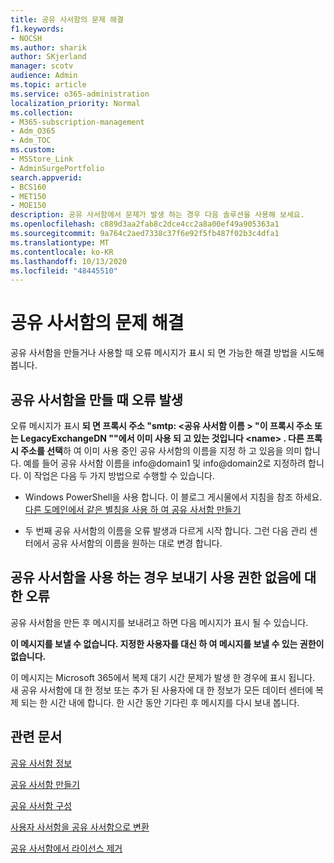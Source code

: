 ```yaml
---
title: 공유 사서함의 문제 해결
f1.keywords:
- NOCSH
ms.author: sharik
author: SKjerland
manager: scotv
audience: Admin
ms.topic: article
ms.service: o365-administration
localization_priority: Normal
ms.collection:
- M365-subscription-management
- Adm_O365
- Adm_TOC
ms.custom:
- MSStore_Link
- AdminSurgePortfolio
search.appverid:
- BCS160
- MET150
- MOE150
description: 공유 사서함에서 문제가 발생 하는 경우 다음 솔루션을 사용해 보세요.
ms.openlocfilehash: c889d3aa2fab8c2dce4cc2a8a00ef49a905363a1
ms.sourcegitcommit: 9a764c2aed7338c37f6e92f5fb487f02b3c4dfa1
ms.translationtype: MT
ms.contentlocale: ko-KR
ms.lasthandoff: 10/13/2020
ms.locfileid: "48445510"
---
```

# <a name="resolve-issues-with-shared-mailboxes"></a>공유 사서함의 문제 해결

공유 사서함을 만들거나 사용할 때 오류 메시지가 표시 되 면 가능한 해결 방법을 시도해 봅니다. 

## <a name="error-when-creating-shared-mailboxes"></a>공유 사서함을 만들 때 오류 발생
<a name="bkmk_Fix"> </a>

오류 메시지가 표시 **되 면 프록시 주소 "smtp: <공유 사서함 이름 \> "이 프록시 주소 또는 LegacyExchangeDN ""에서 이미 사용 되 고 있는 것입니다 \<name> . 다른 프록시 주소를 선택**하 여 이미 사용 중인 공유 사서함의 이름을 지정 하 고 있음을 의미 합니다. 예를 들어 공유 사서함 이름을 info@domain1 및 info@domain2로 지정하려 합니다. 이 작업은 다음 두 가지 방법으로 수행할 수 있습니다.

  - Windows PowerShell을 사용 합니다. 이 블로그 게시물에서 지침을 참조 하세요. [다른 도메인에서 같은 별칭을 사용 하 여 공유 사서함 만들기](https://www.cogmotive.com/blog/office-365-tips/create-shared-mailboxes-with-same-alias-at-different-domains-in-office-365)
    
  - 두 번째 공유 사서함의 이름을 오류 발생과 다르게 시작 합니다. 그런 다음 관리 센터에서 공유 사서함의 이름을 원하는 대로 변경 합니다.

## <a name="error-about-not-having-send-permissions-when-using-a-shared-mailbox"></a>공유 사서함을 사용 하는 경우 보내기 사용 권한 없음에 대 한 오류

공유 사서함을 만든 후 메시지를 보내려고 하면 다음 메시지가 표시 될 수 있습니다.

**이 메시지를 보낼 수 없습니다. 지정한 사용자를 대신 하 여 메시지를 보낼 수 있는 권한이 없습니다.**

이 메시지는 Microsoft 365에서 복제 대기 시간 문제가 발생 한 경우에 표시 됩니다. 새 공유 사서함에 대 한 정보 또는 추가 된 사용자에 대 한 정보가 모든 데이터 센터에 복제 되는 한 시간 내에 합니다. 한 시간 동안 기다린 후 메시지를 다시 보내 봅니다.

## <a name="related-articles"></a>관련 문서

[공유 사서함 정보](about-shared-mailboxes.md)

[공유 사서함 만들기](create-a-shared-mailbox.md)

[공유 사서함 구성](configure-a-shared-mailbox.md)

[사용자 사서함을 공유 사서함으로 변환](convert-user-mailbox-to-shared-mailbox.md)

[공유 사서함에서 라이선스 제거](remove-license-from-shared-mailbox.md)


    

